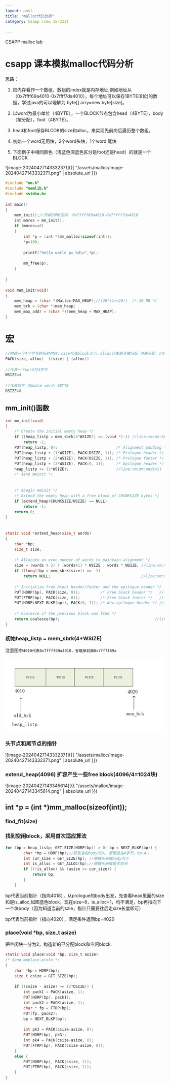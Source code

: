 ```yaml
---
layout: post
title: "malloc代码分析"
category: Csapp (cmu 15-213)

---
```


CSAPP malloc lab

# csapp 课本模拟malloc代码分析

思路：

1. 把内存看作一个数组，数组的index就是内存地址,例如地址从（0x7ffff69a4010-0x7ffff7da4010），每个地址可以保存1BYTE(8位)的数据，学过java的可以理解为 byte[] arry=new byte[size]。

2. 以word为最小单位（4BYTE），一个BLOCK节点包含head（4BYTE），body（按分配），foot（4BYTE）。
3. head和foot保存BLCOK的size和alloc，来实现先前向后遍历整个数组。
4. 初始一个word无用块，2个word头块，1个word 尾块
5. 下面例子中相同颜色（浅蓝色深蓝色区分是foot还是head）的就是一个BLOCK

![image-20240427143332371]({{ "/assets/malloc/image-20240427143332371.png" | absolute_url }})

```c
#include "mm.h"
#include "memlib.h"
#include <stdio.h>

int main()
{
    mem_init();//开辟20MB空间  0x7ffff69a4010-0x7ffff7da4010
    int mmres = mm_init();
    if (mmres==0)
    {
        int *p = (int *)mm_malloc(sizeof(int));
        *p=100;

        printf("hello world p= %d\n",*p);
                            
        mm_free(p);
    }
    
}

void mem_init(void)
{
    mem_heap = (char *)Malloc(MAX_HEAP);//(20*(1<<20))  /* 20 MB */
    mem_brk = (char *)mem_heap;               
    mem_max_addr = (char *)(mem_heap + MAX_HEAP); 
}

```

# 宏

```c
//构造一个4个字节的头的内容，size代表blcok大小，alloc代表是否被分配（0未分配，1空闲）
PACK(size, alloc)  ((size) | (alloc)) 

//代表一个word为4字节
WSIZE=4

//代表双字（Double word）8BYTE
DSIZE=8

```





## mm_init()函数

```c
int mm_init(void) 
{
    /* Create the initial empty heap */
    if ((heap_listp = mem_sbrk(4*WSIZE)) == (void *)-1) //line:vm:mm:begininit
        return -1;
    PUT(heap_listp, 0);                          /* Alignment padding */
    PUT(heap_listp + (1*WSIZE), PACK(DSIZE, 1)); /* Prologue header */ 
    PUT(heap_listp + (2*WSIZE), PACK(DSIZE, 1)); /* Prologue footer */ 
    PUT(heap_listp + (3*WSIZE), PACK(0, 1));     /* Epilogue header */
    heap_listp += (2*WSIZE);                     //line:vm:mm:endinit  
    /* $end mminit */

    
    /* $begin mminit */
    /* Extend the empty heap with a free block of CHUNKSIZE bytes */
    if (extend_heap(CHUNKSIZE/WSIZE) == NULL) 
        return -1;
    return 0;
}


static void *extend_heap(size_t words) 
{
    char *bp;
    size_t size;

    /* Allocate an even number of words to maintain alignment */
    size = (words % 2) ? (words+1) * WSIZE : words * WSIZE; //line:vm:mm:beginextend
    if ((long)(bp = mem_sbrk(size)) == -1)  
        return NULL;                                        //line:vm:mm:endextend

    /* Initialize free block header/footer and the epilogue header */
    PUT(HDRP(bp), PACK(size, 0));         /* Free block header */   //line:vm:mm:freeblockhdr
    PUT(FTRP(bp), PACK(size, 0));         /* Free block footer */   //line:vm:mm:freeblockftr
    PUT(HDRP(NEXT_BLKP(bp)), PACK(0, 1)); /* New epilogue header */ //line:vm:mm:newepihdr

    /* Coalesce if the previous block was free */
    return coalesce(bp);                                          //line:vm:mm:returnblock
}
```



### 初始heap_listp = mem_sbrk(4*WSIZE)

注意图中`4010代表0x7ffff69a4010，省略掉前面0x7ffff69a`

![image-20240427143035383](/assets/malloc/image-20240427143035383.png)

### 头节点和尾节点的指针

![image-20240427143332371]({{ "/assets/malloc/image-20240427143332371.png" | absolute_url }})

### extend_heap(4096) 扩容产生一些free block(4096/4=1024块)

![image-20240427143345614]({{ "/assets/malloc/image-20240427143345614.png" | absolute_url }})

##  int *p = (int *)mm_malloc(sizeof(int));

### find_fit(size)

### 找到空闲block，采用首次适应算法

``` c
for (bp = heap_listp; GET_SIZE(HDRP(bp)) > 0; bp = NEXT_BLKP(bp)) {
        char *hp = HDRP(bp);//获取当前body的头，原理是往4字节，bp-4；
        int cur_size = GET_SIZE(hp); //根据头获取body大小
        int is_alloc = GET_ALLOC(hp);//根据头获取是否空闲
        if ((!is_alloc) && (asize <= cur_size)) {
            return bp;
        }
    }
```

bp代表当前指针（指向4018），从prologue的body出发，先查看head里面的size和是is_alloc,如图蓝色block，现在size=8，is_alloc=1，均不满足，bp再指向下一个块body（因为知道当前的szie，指针只需要往后走size长度即可）

bp代表当前指针（指向4020），满足条件返回bp=4020

### place(void *bp, size_t asize)

把空闲块一分为2，构造新的已分配block和空闲block.

```c
static void place(void *bp, size_t asize)
/* $end mmplace-proto */
{
    char *hp = HDRP(bp);
    size_t csize = GET_SIZE(hp);   

    if ((csize - asize) >= (2*DSIZE)) { 
        int pack1 = PACK(asize, 1);
        PUT(HDRP(bp), pack1);
        int pack2 = PACK(asize, 1);
        char * fp = FTRP(bp);
        PUT(fp, pack2);
        bp = NEXT_BLKP(bp);

        int pk3 = PACK(csize-asize, 0);
        PUT(HDRP(bp), pk3);
        int pk4 = PACK(csize-asize, 0);
        PUT(FTRP(bp), PACK(csize-asize, 0));
    }
    else { 
        PUT(HDRP(bp), PACK(csize, 1));
        PUT(FTRP(bp), PACK(csize, 1));
    }
}
```



